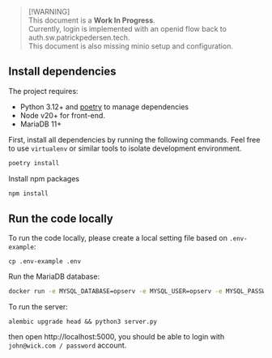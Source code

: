 > [!WARNING]\
> This document is a **Work In Progress**.\
> Currently, login is implemented with an openid flow back to auth.sw.patrickpedersen.tech.\
> This document is also missing minio setup and configuration.

## Install dependencies

The project requires:
- Python 3.12+ and [poetry](https://python-poetry.org/) to manage dependencies
- Node v20+ for front-end.
- MariaDB 11+

First, install all dependencies by running the following commands.
Feel free to use `virtualenv` or similar tools to isolate development environment.

```bash
poetry install
```

Install npm packages

```bash
npm install
```

## Run the code locally

To run the code locally, please create a local setting file based on `.env-example`:

```
cp .env-example .env
```

Run the MariaDB database:

```bash
docker run -e MYSQL_DATABASE=opserv -e MYSQL_USER=opserv -e MYSQL_PASSWORD=opserv -e MYSQL_ROOT_PASSWORD=opserv -p 3306:3306 mariadb:11
```

To run the server:

```
alembic upgrade head && python3 server.py
```

then open http://localhost:5000, you should be able to login with `john@wick.com / password` account.
